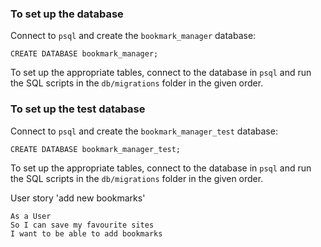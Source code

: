 ### To set up the database

Connect to `psql` and create the `bookmark_manager` database:

```
CREATE DATABASE bookmark_manager;
```

To set up the appropriate tables, connect to the database in `psql` and run the SQL scripts in the `db/migrations` folder in the given order.


### To set up the  test database

Connect to `psql` and create the `bookmark_manager_test` database:

```
CREATE DATABASE bookmark_manager_test;
```

To set up the appropriate tables, connect to the database in `psql` and run the SQL scripts in the `db/migrations` folder in the given order.


User story 'add new bookmarks'
```
As a User
So I can save my favourite sites
I want to be able to add bookmarks
```
